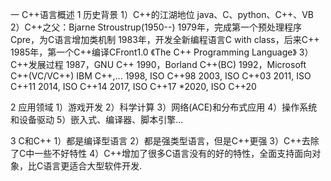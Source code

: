一 C++语言概述
1 历史背景
1）C++的江湖地位
java、C、python、C++、VB
2）C++之父：Bjarne Stroustrup(1950--)
1979年，完成第一个预处理程序Cpre，为C语言增加类机制
1983年，开发全新编程语言C with class，后来C++
1985年，第一个C++编译CFront1.0
        《The C++ Programming Language》
3）C++发展过程
1987，GNU C++
1990，Borland C++(BC)
1992，Microsoft C++(VC/VC++)
      IBM C++,...
1998, ISO C++98
2003, ISO C++03
2011, ISO C++11
2014, ISO C++14
2017, ISO C++17
*2020, ISO C++20

2 应用领域
1）游戏开发
2）科学计算
3）网络(ACE)和分布式应用
4）操作系统和设备驱动
5）嵌入式、编译器、脚本引擎...

3 C和C++
1）都是编译型语言
2）都是强类型语言，但是C++更强
3）C++去除了C中一些不好特性
4）C++增加了很多C语言没有的好的特性，全面支持面向对象，比C语言更适合大型软件开发.
